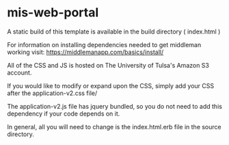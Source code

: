 # mis-web-portal
A static build of this template is available in the build directory ( index.html )

For information on installing dependencies needed to get middleman working visit:
https://middlemanapp.com/basics/install/

All of the CSS and JS is hosted on The University of Tulsa's Amazon S3 account.

If you would like to modify or expand upon the CSS, simply add your CSS after the application-v2.css file/

The application-v2.js file has jquery bundled, so you do not need to add this dependency if your code depends on it.

In general, all you will need to change is the index.html.erb file in the source directory.
